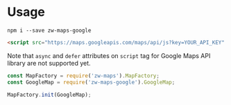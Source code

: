 # Usage

```
npm i --save zw-maps-google
```

```html
<script src="https://maps.googleapis.com/maps/api/js?key=YOUR_API_KEY" type="text/javascript" />
```

Note that `async` and `defer` attributes on `script` tag for Google Maps API library are not supported yet.

```js
const MapFactory = require('zw-maps').MapFactory;
const GoogleMap = require('zw-maps-google').GoogleMap;

MapFactory.init(GoogleMap);
```
